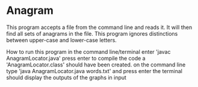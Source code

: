 # Anagram
 
 This program accepts a file from the command line and reads it. It will then find all sets of anagrams in the file.
 This program ignores distinctions between upper-case and lower-case letters. 


How to run this program
in the command line/terminal enter 'javac AnagramLocator.java'
press enter to compile the code
a 'AnagramLocator.class' should have been created.
on the command line type 'java AnagramLocator.java words.txt' and press enter
the terminal should display the outputs of the graphs in input